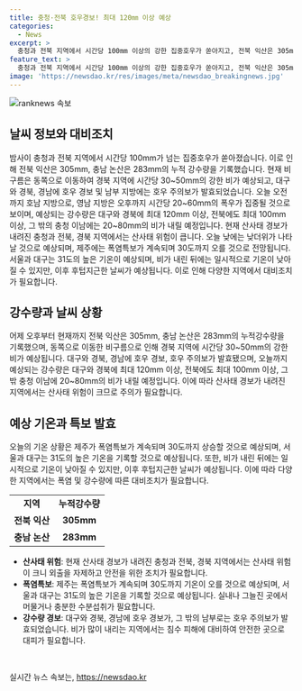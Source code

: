 ```yaml
---
title: 충청·전북 호우경보! 최대 120㎜ 이상 예상
categories:
  - News
excerpt: >
  충청과 전북 지역에서 시간당 100mm 이상의 강한 집중호우가 쏟아지고, 전북 익산은 305mm, 충남 논산은 283mm의 누적강수량을 기록하며 호우 피해가 우려되고 있습니다. 현재 비구름은 동쪽으로 이동해 경북 지역에 시간당 30~50mm의 강한 비가 내리고 있으며, 대구와 경북, 경남에 호우 경보가 발효되었습니다. 내일까지 강수량은 대구와 경북에 최대 120mm 이상, 전북에도 최대 100mm 이상, 충청 이남에는 20~80mm의 비가 예상되고 있습니다. 또한 산사태 위험이 높아 산사태 경보가 내려졌으며, 제주는 폭염특보가 계속되고 있습니다.
feature_text: >
  충청과 전북 지역에서 시간당 100mm 이상의 강한 집중호우가 쏟아지고, 전북 익산은 305mm, 충남 논산은 283mm의 누적강수량을 기록하며 호우 피해가 우려되고 있습니다. 현재 비구름은 동쪽으로 이동해 경북 지역에 시간당 30~50mm의 강한 비가 내리고 있으며, 대구와 경북, 경남에 호우 경보가 발효되었습니다. 내일까지 강수량은 대구와 경북에 최대 120mm 이상, 전북에도 최대 100mm 이상, 충청 이남에는 20~80mm의 비가 예상되고 있습니다. 또한 산사태 위험이 높아 산사태 경보가 내려졌으며, 제주는 폭염특보가 계속되고 있습니다.
image: 'https://newsdao.kr/res/images/meta/newsdao_breakingnews.jpg'
---
```


<p><img src="https://newsdao.kr/res/images/meta/newsdao_breakingnews.jpg" alt="ranknews 속보" /></p>

<h2 data-ke-size="size26">날씨 정보와 대비조치</h2>

<p data-ke-size="size16">밤사이 충청과 전북 지역에서 시간당 100mm가 넘는 집중호우가 쏟아졌습니다. 이로 인해 전북 익산은 305mm, 충남 논산은 283mm의 누적 강수량을 기록했습니다. 현재 비 구름은 동쪽으로 이동하여 경북 지역에 시간당 30~50mm의 강한 비가 예상되고, 대구와 경북, 경남에 호우 경보 및 남부 지방에는 호우 주의보가 발효되었습니다. 오늘 오전까지 호남 지방으로, 영남 지방은 오후까지 시간당 20~60mm의 폭우가 집중될 것으로 보이며, 예상되는 강수량은 대구와 경북에 최대 120mm 이상, 전북에도 최대 100mm 이상, 그 밖의 충청 이남에는 20~80mm의 비가 내릴 예정입니다. 현재 산사태 경보가 내려진 충청과 전북, 경북 지역에서는 산사태 위험이 큽니다. 오늘 낮에는 낮더위가 나타날 것으로 예상되며, 제주에는 폭염특보가 계속되며 30도까지 오를 것으로 전망됩니다. 서울과 대구는 31도의 높은 기온이 예상되며, 비가 내린 뒤에는 일시적으로 기온이 낮아질 수 있지만, 이후 후텁지근한 날씨가 예상됩니다. 이로 인해 다양한 지역에서 대비조치가 필요합니다.</p>

<h2 data-ke-size="size26">강수량과 날씨 상황</h2>

<p data-ke-size="size16">어제 오후부터 현재까지 전북 익산은 305mm, 충남 논산은 283mm의 누적강수량을 기록했으며, 동쪽으로 이동한 비구름으로 인해 경북 지역에 시간당 30~50mm의 강한 비가 예상됩니다. 대구와 경북, 경남에 호우 경보, 호우 주의보가 발효됐으며, 오늘까지 예상되는 강수량은 대구와 경북에 최대 120mm 이상, 전북에도 최대 100mm 이상, 그 밖 충청 이남에 20~80mm의 비가 내릴 예정입니다. 이에 따라 산사태 경보가 내려진 지역에서는 산사태 위험이 크므로 주의가 필요합니다.</p>

<h2 data-ke-size="size26">예상 기온과 특보 발효</h2>

<p data-ke-size="size16">오늘의 기온 상황은 제주가 폭염특보가 계속되며 30도까지 상승할 것으로 예상되며, 서울과 대구는 31도의 높은 기온을 기록할 것으로 예상됩니다. 또한, 비가 내린 뒤에는 일시적으로 기온이 낮아질 수 있지만, 이후 후텁지근한 날씨가 예상됩니다. 이에 따라 다양한 지역에서는 폭염 및 강수량에 따른 대비조치가 필요합니다.</p>

<table>
    <tr>
        <td style="text-align: center; height: 17px;"><b>지역</b></td>
        <td style="text-align: center; height: 17px;"><b>누적강수량</b></td>
    </tr>
    <tr>
        <td style="text-align: center; height: 17px;"><b>전북 익산</b></td>
        <td style="text-align: center; height: 17px;"><b>305mm</b></td>
    </tr>
    <tr>
        <td style="text-align: center; height: 17px;"><b>충남 논산</b></td>
        <td style="text-align: center; height: 17px;"><b>283mm</b></td>
    </tr>
</table>

<ul>
    <li><b>산사태 위험</b>: 현재 산사태 경보가 내려진 충청과 전북, 경북 지역에서는 산사태 위험이 크니 외출을 자제하고 안전을 위한 조치가 필요합니다.</li>
    <li><b>폭염특보</b>: 제주는 폭염특보가 계속되며 30도까지 기온이 오를 것으로 예상되며, 서울과 대구는 31도의 높은 기온을 기록할 것으로 예상됩니다. 실내나 그늘진 곳에서 머물거나 충분한 수분섭취가 필요합니다.</li>
    <li><b>강수량 경보</b>: 대구와 경북, 경남에 호우 경보가, 그 밖의 남부로는 호우 주의보가 발효되었습니다. 비가 많이 내리는 지역에서는 침수 피해에 대비하여 안전한 곳으로 대피가 필요합니다.</li>
</ul>

<p data-ke-size="size16">&nbsp;</p>
실시간 뉴스 속보는, <a href="https://newsdao.kr" rel="dofollow">https://newsdao.kr</a>


